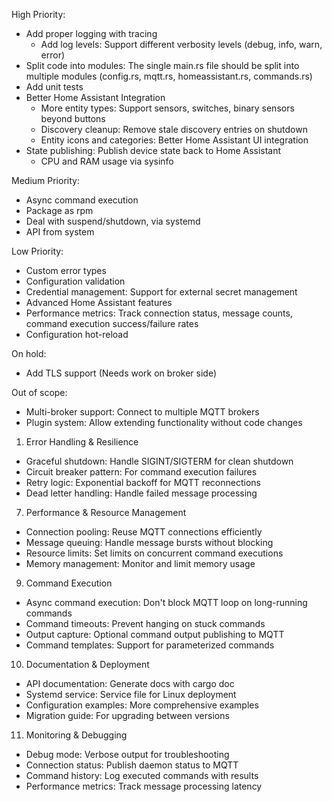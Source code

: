 
High Priority:
- Add proper logging with tracing
    - Add log levels: Support different verbosity levels (debug, info, warn, error)
- Split code into modules: The single main.rs file should be split into multiple modules (config.rs, mqtt.rs, homeassistant.rs, commands.rs)
- Add unit tests
- Better Home Assistant Integration
    - More entity types: Support sensors, switches, binary sensors beyond buttons
    - Discovery cleanup: Remove stale discovery entries on shutdown
    - Entity icons and categories: Better Home Assistant UI integration
- State publishing: Publish device state back to Home Assistant
    - CPU and RAM usage via sysinfo

Medium Priority:
- Async command execution
- Package as rpm
- Deal with suspend/shutdown, via systemd
- API from system


Low Priority:
- Custom error types
- Configuration validation
- Credential management: Support for external secret management
- Advanced Home Assistant features
- Performance metrics: Track connection status, message counts, command execution success/failure rates
- Configuration hot-reload

On hold:
- Add TLS support (Needs work on broker side)

Out of scope:
- Multi-broker support: Connect to multiple MQTT brokers
- Plugin system: Allow extending functionality without code changes


1. Error Handling & Resilience
- Graceful shutdown: Handle SIGINT/SIGTERM for clean shutdown
- Circuit breaker pattern: For command execution failures
- Retry logic: Exponential backoff for MQTT reconnections
- Dead letter handling: Handle failed message processing

7. Performance & Resource Management
- Connection pooling: Reuse MQTT connections efficiently
- Message queuing: Handle message bursts without blocking
- Resource limits: Set limits on concurrent command executions
- Memory management: Monitor and limit memory usage

9. Command Execution
- Async command execution: Don't block MQTT loop on long-running commands
- Command timeouts: Prevent hanging on stuck commands
- Output capture: Optional command output publishing to MQTT
- Command templates: Support for parameterized commands
10. Documentation & Deployment
- API documentation: Generate docs with cargo doc
- Systemd service: Service file for Linux deployment
- Configuration examples: More comprehensive examples
- Migration guide: For upgrading between versions
11. Monitoring & Debugging
- Debug mode: Verbose output for troubleshooting
- Connection status: Publish daemon status to MQTT
- Command history: Log executed commands with results
- Performance metrics: Track message processing latency

